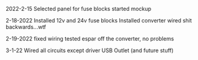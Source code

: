 2022-2-15
Selected panel for fuse blocks
started mockup

2-18-2022
Installed 12v and 24v fuse blocks
Installed converter
wired shit backwards...wtf

2-19-2022
fixed wiring
tested espar off the converter, no problems

3-1-22
Wired all circuits except driver USB Outlet (and future stuff)
